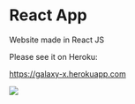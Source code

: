 # React App

Website made in React JS

Please see it on Heroku:

https://galaxy-x.herokuapp.com

<img src="https://ik.imagekit.io/stcl/github/Screen_Shot_galaxy-x_BVnTCwTQR.png?ik-sdk-version=javascript-1.4.3&updatedAt=1664511007687" >

